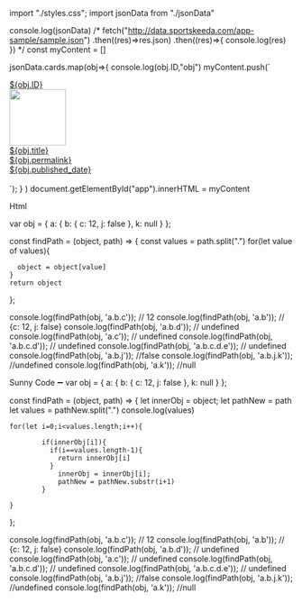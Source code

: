 
import "./styles.css";
import jsonData from "./jsonData"


console.log(jsonData)
/*
fetch("http://data.sportskeeda.com/app-sample/sample.json")
.then((res)=>res.json)
.then((res)=>{
 console.log(res)
})
*/
const myContent = []


jsonData.cards.map(obj=>{
 console.log(obj.ID,"obj")
 myContent.push(`<a class="ancher" href="${obj.permalink}"><div>
 <div>${obj.ID}</div>
 <div><img width="100px" heigth="100px" src="${obj.thumbnail}"</div>
 <div>${obj.title}</div>
 <div>${obj.permalink}</div>
 <div>${obj.published_date}</div>
 </div></br></a>`);
}
)
document.getElementById("app").innerHTML = myContent




Html 

<!DOCTYPE html>
<html>


<head>
  <title>Parcel Sandbox</title>
  <meta charset="UTF-8" />
</head>


<body>
  <div id="app"></div>


  <script src="src/index.js">

  </script>
</body>


</html>


var obj = {
    a: {
        b: {
            c: 12,
            j: false
        },
        k: null
    }
};

const findPath = (object, path) => {
    const values = path.split(".")
    for(let value of values){

      object = object[value]
    }
    return object
};


console.log(findPath(obj, 'a.b.c')); // 12
console.log(findPath(obj, 'a.b')); // {c: 12, j: false}
console.log(findPath(obj, 'a.b.d')); // undefined
console.log(findPath(obj, 'a.c')); // undefined
console.log(findPath(obj, 'a.b.c.d')); // undefined
console.log(findPath(obj, 'a.b.c.d.e')); // undefined
console.log(findPath(obj, 'a.b.j')); //false
console.log(findPath(obj, 'a.b.j.k')); //undefined
console.log(findPath(obj, 'a.k')); //null


Sunny Code ➖
var obj = {
    a: {
        b: {
            c: 12,
            j: false
        },
        k: null
    }
};

const findPath = (object, path) => {
    let innerObj =  object;
    let pathNew = path
    let values = pathNew.split(".")
    console.log(values)
    
    for(let i=0;i<values.length;i++){
            
            if(innerObj[i]){
              if(i==values.length-1){
                return innerObj[i]
              }
                innerObj = innerObj[i];
                pathNew = pathNew.substr(i+1)
            }

    }
};


console.log(findPath(obj, 'a.b.c')); // 12
console.log(findPath(obj, 'a.b')); // {c: 12, j: false}
console.log(findPath(obj, 'a.b.d')); // undefined
console.log(findPath(obj, 'a.c')); // undefined
console.log(findPath(obj, 'a.b.c.d')); // undefined
console.log(findPath(obj, 'a.b.c.d.e')); // undefined
console.log(findPath(obj, 'a.b.j')); //false
console.log(findPath(obj, 'a.b.j.k')); //undefined
console.log(findPath(obj, 'a.k')); //null
